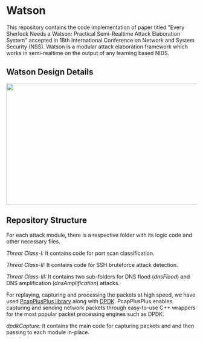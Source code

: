 # Watson

This repository contains the code implementation of paper titled "Every Sherlock Needs a Watson: Practical Semi-Realtime Attack Elaboration System" accepted in 18th International Conference on Network and System Security (NSS). Watson is a modular attack elaboration framework which works in semi-realtime on the output of any learning based NIDS.

## Watson Design Details
<div align = "center">
  <img src="https://github.com/user-attachments/assets/cd75365b-e917-4d97-853c-911e48cb2fc8" width="750" height="320">
</div>


## Repository Structure
For each attack module, there is a respective folder with its logic code and other necessary files.

_Threat Class-I:_ It contains code for port scan classification.

_Threat Class-II:_ It contains code for SSH bruteforce attack detection.

_Threat Class-III:_ It contains two sub-folders for DNS flood (_dnsFlood_) and DNS amplification (_dnsAmplification_) attacks.

For replaying, capturing and processing the packets at high speed, we have used [PcapPlusPlus library](https://pcapplusplus.github.io/) along with [DPDK](https://doc.dpdk.org/guides-2.2/linux_gsg/index.html). PcapPlusPlus enables capturing and sending network packets through easy-to-use C++ wrappers for the most popular packet processing engines such as DPDK.

_dpdkCapture:_ It contains the main code for capturing packets and and then passing to each module in-place.
